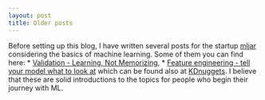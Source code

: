 ```yaml
---
layout: post
title: Older posts
---
```


Before setting up this blog, I have written several posts for the startup [mljar](https://mljar.com/) considering the basics of machine learning. Some of them you can find here:
    * [Validation - Learning, Not Memorizing](https://mljar.com/blog/validation-learning-not-memorizing/),
    * [Feature engineering - tell your model what to look at](https://mljar.com/blog/feature-engineering-tell-your-model-what-to-look-at/) which can be found also at [KDnuggets](https://www.kdnuggets.com/2018/12/feature-engineering-explained.html).
I believe that these are solid introductions to the topics for people who begin their journey with ML.